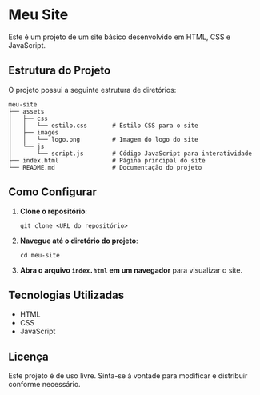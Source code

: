 # Meu Site

Este é um projeto de um site básico desenvolvido em HTML, CSS e JavaScript.

## Estrutura do Projeto

O projeto possui a seguinte estrutura de diretórios:

```
meu-site
├── assets
│   ├── css
│   │   └── estilo.css       # Estilo CSS para o site
│   ├── images
│   │   └── logo.png         # Imagem do logo do site
│   └── js
│       └── script.js        # Código JavaScript para interatividade
├── index.html               # Página principal do site
└── README.md                # Documentação do projeto
```

## Como Configurar

1. **Clone o repositório**:
   ```
   git clone <URL do repositório>
   ```

2. **Navegue até o diretório do projeto**:
   ```
   cd meu-site
   ```

3. **Abra o arquivo `index.html` em um navegador** para visualizar o site.

## Tecnologias Utilizadas

- HTML
- CSS
- JavaScript

## Licença

Este projeto é de uso livre. Sinta-se à vontade para modificar e distribuir conforme necessário.